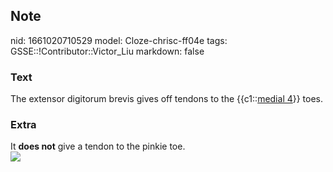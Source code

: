 ## Note
nid: 1661020710529
model: Cloze-chrisc-ff04e
tags: GSSE::!Contributor::Victor_Liu
markdown: false

### Text
The extensor digitorum brevis gives off tendons to the
{{c1::<u>medial 4</u>}} toes.

### Extra
<div>
  It <b>does not</b> give a tendon to the pinkie toe.
</div><img src=
"paste-bb8a2b5228613394677361c985ad834ac63f1034.jpg">
